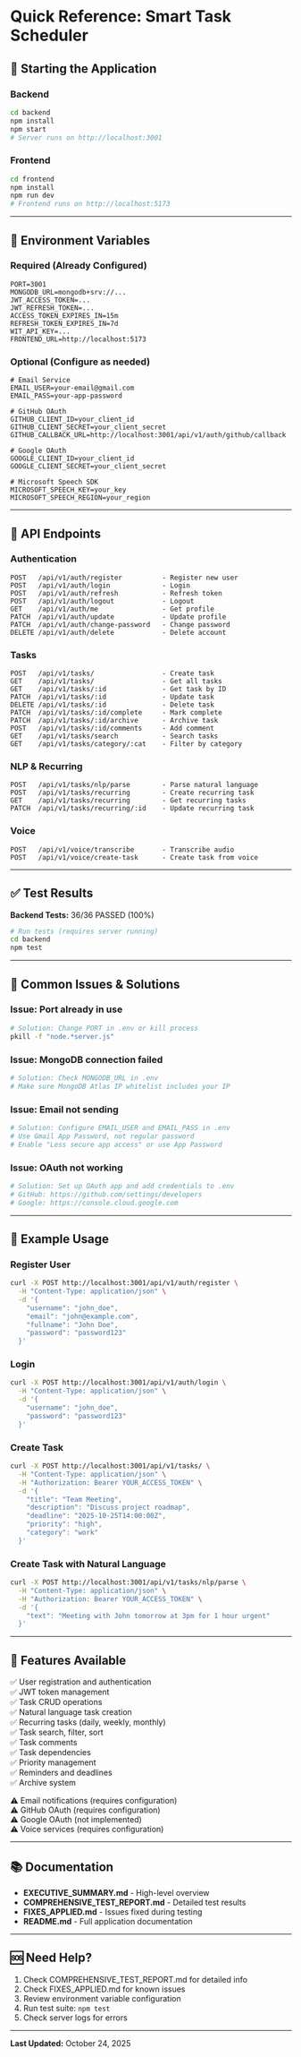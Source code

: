 # Quick Reference: Smart Task Scheduler

## 🚀 Starting the Application

### Backend
```bash
cd backend
npm install
npm start
# Server runs on http://localhost:3001
```

### Frontend
```bash
cd frontend
npm install
npm run dev
# Frontend runs on http://localhost:5173
```

---

## 🔑 Environment Variables

### Required (Already Configured)
```env
PORT=3001
MONGODB_URL=mongodb+srv://...
JWT_ACCESS_TOKEN=...
JWT_REFRESH_TOKEN=...
ACCESS_TOKEN_EXPIRES_IN=15m
REFRESH_TOKEN_EXPIRES_IN=7d
WIT_API_KEY=...
FRONTEND_URL=http://localhost:5173
```

### Optional (Configure as needed)
```env
# Email Service
EMAIL_USER=your-email@gmail.com
EMAIL_PASS=your-app-password

# GitHub OAuth
GITHUB_CLIENT_ID=your_client_id
GITHUB_CLIENT_SECRET=your_client_secret
GITHUB_CALLBACK_URL=http://localhost:3001/api/v1/auth/github/callback

# Google OAuth
GOOGLE_CLIENT_ID=your_client_id
GOOGLE_CLIENT_SECRET=your_client_secret

# Microsoft Speech SDK
MICROSOFT_SPEECH_KEY=your_key
MICROSOFT_SPEECH_REGION=your_region
```

---

## 📡 API Endpoints

### Authentication
```
POST   /api/v1/auth/register          - Register new user
POST   /api/v1/auth/login             - Login
POST   /api/v1/auth/refresh           - Refresh token
POST   /api/v1/auth/logout            - Logout
GET    /api/v1/auth/me                - Get profile
PATCH  /api/v1/auth/update            - Update profile
PATCH  /api/v1/auth/change-password   - Change password
DELETE /api/v1/auth/delete            - Delete account
```

### Tasks
```
POST   /api/v1/tasks/                 - Create task
GET    /api/v1/tasks/                 - Get all tasks
GET    /api/v1/tasks/:id              - Get task by ID
PATCH  /api/v1/tasks/:id              - Update task
DELETE /api/v1/tasks/:id              - Delete task
PATCH  /api/v1/tasks/:id/complete     - Mark complete
PATCH  /api/v1/tasks/:id/archive      - Archive task
POST   /api/v1/tasks/:id/comments     - Add comment
GET    /api/v1/tasks/search           - Search tasks
GET    /api/v1/tasks/category/:cat    - Filter by category
```

### NLP & Recurring
```
POST   /api/v1/tasks/nlp/parse        - Parse natural language
POST   /api/v1/tasks/recurring        - Create recurring task
GET    /api/v1/tasks/recurring        - Get recurring tasks
PATCH  /api/v1/tasks/recurring/:id    - Update recurring task
```

### Voice
```
POST   /api/v1/voice/transcribe       - Transcribe audio
POST   /api/v1/voice/create-task      - Create task from voice
```

---

## ✅ Test Results

**Backend Tests:** 36/36 PASSED (100%)

```bash
# Run tests (requires server running)
cd backend
npm test
```

---

## 🔧 Common Issues & Solutions

### Issue: Port already in use
```bash
# Solution: Change PORT in .env or kill process
pkill -f "node.*server.js"
```

### Issue: MongoDB connection failed
```bash
# Solution: Check MONGODB_URL in .env
# Make sure MongoDB Atlas IP whitelist includes your IP
```

### Issue: Email not sending
```bash
# Solution: Configure EMAIL_USER and EMAIL_PASS in .env
# Use Gmail App Password, not regular password
# Enable "Less secure app access" or use App Password
```

### Issue: OAuth not working
```bash
# Solution: Set up OAuth app and add credentials to .env
# GitHub: https://github.com/settings/developers
# Google: https://console.cloud.google.com
```

---

## 📝 Example Usage

### Register User
```bash
curl -X POST http://localhost:3001/api/v1/auth/register \
  -H "Content-Type: application/json" \
  -d '{
    "username": "john_doe",
    "email": "john@example.com",
    "fullname": "John Doe",
    "password": "password123"
  }'
```

### Login
```bash
curl -X POST http://localhost:3001/api/v1/auth/login \
  -H "Content-Type: application/json" \
  -d '{
    "username": "john_doe",
    "password": "password123"
  }'
```

### Create Task
```bash
curl -X POST http://localhost:3001/api/v1/tasks/ \
  -H "Content-Type: application/json" \
  -H "Authorization: Bearer YOUR_ACCESS_TOKEN" \
  -d '{
    "title": "Team Meeting",
    "description": "Discuss project roadmap",
    "deadline": "2025-10-25T14:00:00Z",
    "priority": "high",
    "category": "work"
  }'
```

### Create Task with Natural Language
```bash
curl -X POST http://localhost:3001/api/v1/tasks/nlp/parse \
  -H "Content-Type: application/json" \
  -H "Authorization: Bearer YOUR_ACCESS_TOKEN" \
  -d '{
    "text": "Meeting with John tomorrow at 3pm for 1 hour urgent"
  }'
```

---

## 🎯 Features Available

✅ User registration and authentication  
✅ JWT token management  
✅ Task CRUD operations  
✅ Natural language task creation  
✅ Recurring tasks (daily, weekly, monthly)  
✅ Task search, filter, sort  
✅ Task comments  
✅ Task dependencies  
✅ Priority management  
✅ Reminders and deadlines  
✅ Archive system  

⚠️ Email notifications (requires configuration)  
⚠️ GitHub OAuth (requires configuration)  
⚠️ Google OAuth (not implemented)  
⚠️ Voice services (requires configuration)  

---

## 📚 Documentation

- **EXECUTIVE_SUMMARY.md** - High-level overview
- **COMPREHENSIVE_TEST_REPORT.md** - Detailed test results
- **FIXES_APPLIED.md** - Issues fixed during testing
- **README.md** - Full application documentation

---

## 🆘 Need Help?

1. Check COMPREHENSIVE_TEST_REPORT.md for detailed info
2. Check FIXES_APPLIED.md for known issues
3. Review environment variable configuration
4. Run test suite: `npm test`
5. Check server logs for errors

---

**Last Updated:** October 24, 2025
